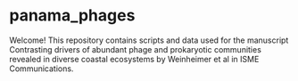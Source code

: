 # panama_phages

Welcome! This repository contains scripts and data used for the manuscript Contrasting drivers of abundant phage and prokaryotic communities revealed in diverse coastal ecosystems by Weinheimer et al in ISME Communications.
